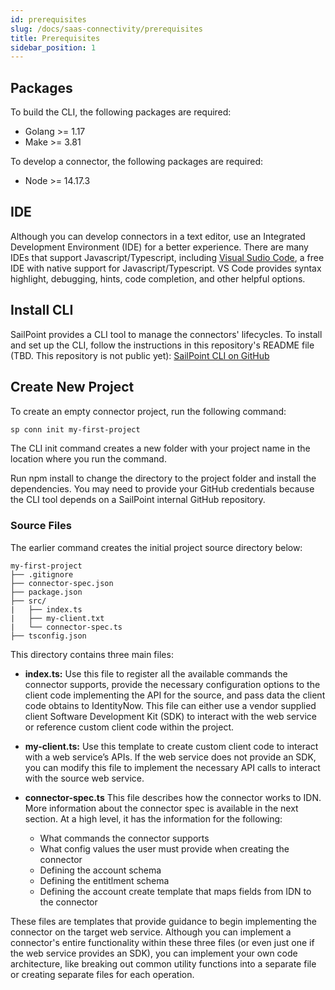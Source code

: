 ```yaml
---
id: prerequisites
slug: /docs/saas-connectivity/prerequisites
title: Prerequisites
sidebar_position: 1
---
```


## Packages
To build the CLI, the following packages are required:
- Golang >= 1.17
- Make >= 3.81

To develop a connector, the following packages are required:
- Node >= 14.17.3

## IDE

Although you can develop connectors in a text editor, use an Integrated Development Environment (IDE) for a better experience. There are many IDEs that support Javascript/Typescript, including [Visual Sudio Code](https://code.visualstudio.com/Download), a free IDE with native support for Javascript/Typescript. VS Code provides syntax highlight, debugging, hints, code completion, and other helpful options.

## Install CLI

SailPoint provides a CLI tool to manage the connectors' lifecycles. To install and set up the CLI, follow the instructions in this repository's README file (TBD. This repository is not public yet): [SailPoint CLI on GitHub](https://github.com/sailpoint-oss/sp-connector-cli)

## Create New Project

To create an empty connector project, run the following command:

```bash
sp conn init my-first-project
```

The CLI init command creates a new folder with your project name in the location where you run the command.

Run npm install to change the directory to the project folder and install the dependencies. You may need to provide your GitHub credentials because the CLI tool depends on a SailPoint internal GitHub repository.

### Source Files
The earlier command creates the initial project source directory below:

```
my-first-project
├── .gitignore
├── connector-spec.json
├── package.json
├── src/
|   ├── index.ts
|   ├── my-client.txt
|   └── connector-spec.ts
├── tsconfig.json
```

This directory contains three main files:
- **index.ts:** Use this file to register all the available commands the connector supports, provide the necessary configuration options to the client code implementing the API for the source, and pass data the client code obtains to IdentityNow. This file can either use a vendor supplied client Software Development Kit (SDK) to interact with the web service or reference custom client code within the project.

- **my-client.ts:** Use this template to create custom client code to interact with a web service’s APIs. If the web service does not provide an SDK, you can modify this file to implement the necessary API calls to interact with the source web service.

- **connector-spec.ts** This file describes how the connector works to IDN. More information about the connector spec is available in the next section. At a high level, it has the information for the following:
    - What commands the connector supports  
    - What config values the user must provide when creating the connector
    - Defining the account schema
    - Defining the entitlment schema
    - Defining the account create template that maps fields from IDN to the connector

These files are templates that provide guidance to begin implementing the connector on the target web service. Although you can implement a connector's entire functionality within these three files (or even just one if the web service provides an SDK), you can implement your own code architecture, like breaking out common utility functions into a separate file or creating separate files for each operation.